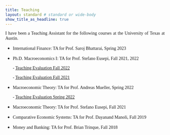 ```yaml
---
title: Teaching
layout: standard # standard or wide-body
show_title_as_headline: true
---
```


<p style="font-family:Cormorant Garamond;text-align: justify;">I have been a Teaching Assistant for the following courses at the University of Texas at Austin.</p>


- <p style="font-family:Cormorant Garamond;">International Finance: TA for Prof. Saroj Bhattarai, Spring 2023</p>

- <p style="font-family:Cormorant Garamond;">Ph.D. Macroeconomics I: TA for Prof. Stefano Eusepi, Fall 2021, 2022</p>
      <p style="font-family:Cormorant Garamond;">- <a href=https://utexas.box.com/shared/static/zk1pq98sxtahecauxlzc1eig705kf7mb.pdf>Teaching Evaluation Fall 2022</a></p>
      <p style="font-family:Cormorant Garamond;">- <a href=https://utexas.box.com/s/l0g73r2fquc2z5yjle3riauva9ipkls5>Teaching Evaluation Fall 2021</a></p>
 
- <p style="font-family:Cormorant Garamond;">Macroeconomic Theory: TA for Prof. Andreas Mueller, Spring 2022</p>
      <p style="font-family:Cormorant Garamond;">- <a href=https://utexas.box.com/s/enxtpmbwrzrjbdxe26r05498xylosykh>Teaching Evaluation Spring 2022</a></p>

- <p style="font-family:Cormorant Garamond;">Macroeconomic Theory: TA for Prof. Stefano Eusepi, Fall 2021</p>

- <p style="font-family:Cormorant Garamond;">Comparative Economic Systems: TA for Prof. Dayanand Manoli, Fall 2019</p>

- <p style="font-family:Cormorant Garamond;">Money and Banking: TA for Prof. Brian Trinque, Fall 2018</p>
